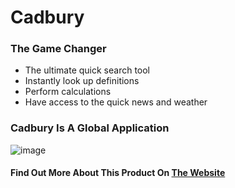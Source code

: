 # Cadbury
### The Game Changer

 - The ultimate quick search tool
 - Instantly look up definitions
 - Perform calculations
 - Have access to the quick news and weather

### Cadbury Is A Global Application
![image](https://user-images.githubusercontent.com/70736942/120073025-3887c400-c0b4-11eb-8e3b-ece942c43827.png)

#### Find Out More About This Product On [The Website](http://www.cadburysearch.ml/)
